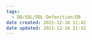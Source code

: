 ```yaml
---
tags:
  - DB/SQL/DDL-Defenition/DB
date created: 2021-12-16 11:42
date updated: 2021-12-16 21:32
---
```


